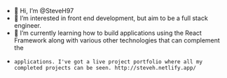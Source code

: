 - 👋 Hi, I’m @SteveH97
- 👀 I’m interested in front end development, but aim to be a full stack engineer.
- 🌱 I’m currently learning how to build applications using the React Framework along with various other technologies that can complement the 
-     applications. I've got a live project portfolio where all my completed projects can be seen. http://steveh.netlify.app/
